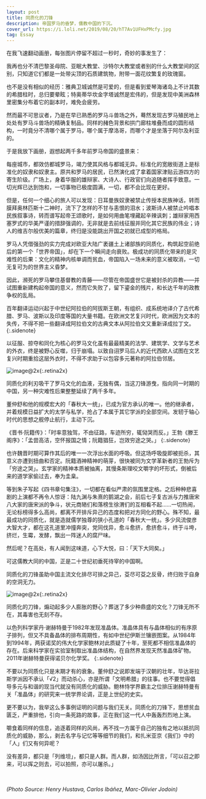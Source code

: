 ```yaml
---
layout: post
title: 同质化的刀锋
description: 帝国罗马的昏梦，儒教中国的下沉。
cover_url: https://i.loli.net/2019/08/20/hT7Av1UFHxPMcfy.jpg
tag: Essay
---
```


在我飞速翻动画册，每张图片停留不超过一秒时，奇妙的事发生了：

我再也分不清巴黎圣母院、亚眠大教堂、沙特尔大教堂或者别的什么大教堂间的区别，只知道它们都是一处带尖顶的石质建筑物，附带一面花纹繁复的玫瑰窗。

也不是没有相似的经历：雅典卫城诚然是可爱的，但是看到爱琴海诸岛上不计其数的希腊柱时，总归要晕眩；特奥蒂华坎金字塔诚然是宏伟的，但是发现中美洲森林里密集分布着它的副本时，难免会疲劳。

然而最不可思议者，乃是在早已熟悉的罗马斗兽场之外，蓦然发现古罗马殖民地上处处有罗马斗兽场的精确复制品。同样的赭色背景和拱门廊柱堆叠而成的圆形结构，一时竟分不清哪个属于罗马，哪个属于摩洛哥，而哪个才是坐落于阿尔及利亚的。

于是我放下画册，遐想起两千多年前罗马帝国的盛景来：

每座城市，都效仿都城罗马，竭力使其风格与都城无异。标准化的宽敞街道上是标准化的奴隶和奴隶主。原共和罗马的居民，已然演化成了拿着国家津贴云游四方的寄生阶级。广场上，身着华服的雄辩家、大诗人、行政官们向追随者挥手致意。一切光辉已达到饱和，一切事物已极度圆满，一切，都不会比现在更好。

但是，任何一个细心的旅人可以发现：日耳曼族奴隶被禁止传授本民族神话，转而膜拜奥林匹斯十二神时，流下了怎样的不甘与恚恨的泪水；波斯诗人被禁止吟唱本民族叙事诗，转而谱写起帝王颂歌时，是如何用曲笔埋藏起辛辣讽刺；雄辩家用西塞罗式的华美严谨的措辞强调的，无非就是去前线征服并同化其它民族的伟业；诗人的维吉尔般优美的篇章，终归是没能跳出开国之初就已成型的格局。

罗马人凭借强劲的实力完成对欧亚大陆广袤疆土上诸部族的同质化，构筑起空前绝后的第一个「世界帝国」，却在下一个瞬间走向衰败。极成功的同质化带来的是灾难性的后果：文化的精神内核单调而贫血，帝国陷入一场未来的意义被取消，一切无复可为的世界主义昏梦。

因此，濒死的罗马攀住基督教的青藤——尽管在帝国盛世它是被封杀的异教——并试图重新建构起帝国的意义，然而它失败了，留下鎏金的残片，和长达千年的政教争权的乱局。

百年翻译运动兴起于中世纪阿拉伯的阿拔斯王朝，有组织、成系统地译介了古代希腊、罗马、波斯以及印度等国的大量书籍。在欧洲文艺复兴时代，欧洲因为文本的失传，不得不把一些翻译成阿拉伯文的古典文本从阿拉伯文又重新译成拉丁文。
{:.sidenote}

以征服、掠夺和同化为核心的罗马文化虽有最最精美的法学、建筑学、文学与艺术的外衣，终是被野心反噬，归于崩塌。以致自诩罗马后人的近代西欧人试图在文艺复兴时期重拾这层外衣时，不得不求助于以包容多元著称的阿拉伯邻居。

![image@2x](https://i.loli.net/2019/08/20/a8TL9xn3AmiRNeG.jpg){:.retina2x}

同质化的利刃吸干了罗马文化的血液，无独有偶，当这刀锋游曳，指向同一时期的中国，另一种灾难性后果整整延续了两千多年。

董仲舒和他的规模宏大的「春秋大一统」，已成为官方承认的唯一。他的继承者，并着规模日益扩大的太学与私学，抢占了本属于其它学派的全部空间。发轫于轴心时代的思想之舰停止航行，主动下沉。

《晋书·阮籍传》：「时率意独驾，不由征路，车迹所穷，辄恸哭而反。」王勃《滕王阁序》：「孟尝高洁，空怀报国之情；阮籍猖狂，岂效穷途之哭。」
{:.sidenote}

也许魏晋时期可算作其后的唯一一次浮出水面的呼吸。但这场呼吸旋即被扼杀，其意义亦遭到扭曲和否定。阮籍酒神精神的萌芽，很快被同为文学革新者的王勃斥为「穷途之哭」。玄学家的精神本质被抽离，其慢条斯理咬文嚼字的坏形式，倒被后来的道学家偷过去，奉为圭臬。

等到朱子写起《四书章句集注》，一切都在看似严肃的氛围里定格。之后种种悲喜剧的上演都不再令人惊讶：陆九渊与朱熹的鹅湖之会，前后七子复古派与力推唐宋八大家的唐宋派的争斗，状元商辂们和落榜生徐渭们的互相看不起……一切热闹，无论标榜得多么高尚，都离不开排斥异己的态度和把对方同化的野心。殊不知，最最成功的同质化，就是造就儒学独尊的狭小孔道的「春秋大一统」。多少风流俊彦大智大才，都在这孔道里冲撞奔突，党同伐异，愈斗愈挤，愈挤愈斗，终于斗垮，挤烂，生霉，发酵，飘出一阵迷人的腐尸味。

然后呢？在高处，有人闻到这味道，心下大悦，曰：「天下大同矣。」

可这儒教大同的中国，正是二十世纪初垂死待宰的中国啊。

同质化的刀锋虽助中国主流文化排尽可排之异己，芟尽可芟之反骨，终归败于自身的空洞无力。

![image@2x](https://i.loli.net/2019/08/20/8PnaLuOI4Tp1vxz.jpg){:.retina2x}

同质化的刀锋，煽动起多少人膨胀的野心？葬送了多少种鼎盛的文化？刀锋无所不在，其毒害也无刻不存。

以色列科学家丹·谢赫特曼于1982年发现准晶体。准晶体具有与晶体相似的有序原子排列，但又不具备晶体的排布周期性，有如中世纪伊斯兰镶嵌图案。从1984年到1994年，两获诺奖的伟大化学家鲍林对此质疑了十年，至死都不相信准晶体的存在。后来科学家在实验室制取出准晶体结构，在自然界发现天然准晶体矿物。2011年谢赫特曼获得诺贝尔化学奖。
{:.sidenote}

不要以为同质化只是末期才有的衰象。董仲舒之说即发端于汉朝的壮年，毕达哥拉斯学派因不承认「√2」而动杀心，亦是所谓「文明希腊」的往事。也不要觉得倡导多元与和谐的现当代就没有同质化的威胁。鲍林恃学界霸主之位排压谢赫特曼有关「准晶体」的研究来一统学界论调，正是上世纪的史实。

更不要以为，我举这么多事例证明的问题与我们无关。同质化的刀锋下，思想贫血匮乏，严重排他，引向一条死路的故事，正在我们这一代人中轰轰烈烈地上演。

嚼食着同样的信息，追逐着同样的风尚，再不找一方属于自己的独有之地以抵抗同质化的威胁，那么，剥去名字与记忆等等细节的我们，和扎米亚京《我们》中的「人」们又有何异呢？

没有差异，都只是「列维坦」，都只是人群。而人群，如汤因比所言，「可以召之即来，可以挥之则去，可以拍照，亦可以屠杀。」

&emsp;  
&emsp;  
*(Photo Source: Henry Hustava, Carlos Ibáñez, Marc-Olivier Jodoin)*

